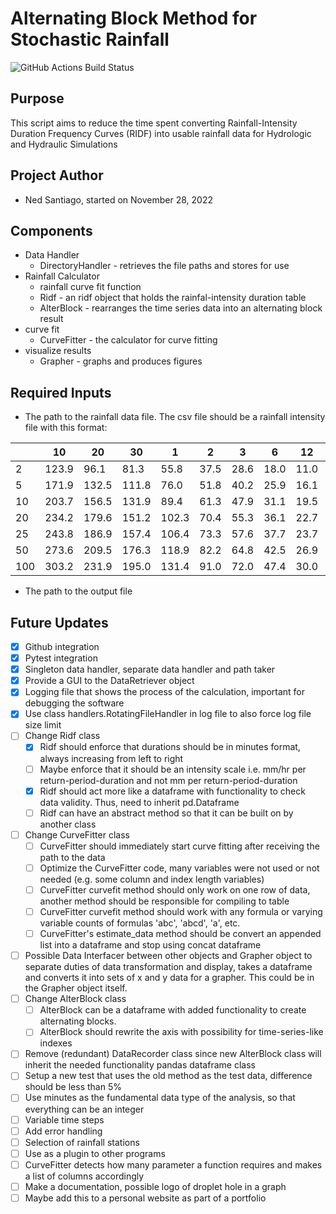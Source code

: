 # Alternating Block Method for Stochastic Rainfall
![GitHub Actions Build Status](https://github.com/nedsantiago/altblock_stochastic/actions/workflows/python-app.yml/badge.svg)


## Purpose
This script aims to reduce the time spent converting Rainfall-Intensity Duration Frequency Curves (RIDF) into usable rainfall data for Hydrologic and Hydraulic Simulations

## Project Author
* Ned Santiago, started on November 28, 2022

## Components
* Data Handler
    * DirectoryHandler - retrieves the file paths and stores for use
* Rainfall Calculator
    * rainfall curve fit function
    * Ridf - an ridf object that holds the rainfal-intensity duration table
    * AlterBlock - rearranges the time series data into an alternating block result
* curve fit
    * CurveFitter - the calculator for curve fitting
* visualize results
    * Grapher - graphs and produces figures

## Required Inputs
* The path to the rainfall data file. The csv file should be a rainfall intensity file with this format:

|     | 10    | 20    | 30    | 1     | 2    | 3    | 6    | 12   | 24   |
|-----|-------|-------|-------|-------|------|------|------|------|------|
| 2   | 123.9 | 96.1  | 81.3  | 55.8  | 37.5 | 28.6 | 18.0 | 11.0 | 6.3  |
| 5   | 171.9 | 132.5 | 111.8 | 76.0  | 51.8 | 40.2 | 25.9 | 16.1 | 9.5  |
| 10  | 203.7 | 156.5 | 131.9 | 89.4  | 61.3 | 47.9 | 31.1 | 19.5 | 11.5 |
| 20  | 234.2 | 179.6 | 151.2 | 102.3 | 70.4 | 55.3 | 36.1 | 22.7 | 13.5 |
| 25  | 243.8 | 186.9 | 157.4 | 106.4 | 73.3 | 57.6 | 37.7 | 23.7 | 14.1 |
| 50  | 273.6 | 209.5 | 176.3 | 118.9 | 82.2 | 64.8 | 42.5 | 26.9 | 16.0 |
| 100 | 303.2 | 231.9 | 195.0 | 131.4 | 91.0 | 72.0 | 47.4 | 30.0 | 17.9 |

* The path to the output file

## Future Updates
- [x] Github integration
- [x] Pytest integration
- [x] Singleton data handler, separate data handler and path taker
- [x] Provide a GUI to the DataRetriever object
- [x] Logging file that shows the process of the calculation, important for debugging the software
- [x] Use class handlers.RotatingFileHandler in log file to also force log file size limit
- [ ] Change Ridf class
    - [x] Ridf should enforce that durations should be in minutes format, always increasing from left to right
    - [ ] Maybe enforce that it should be an intensity scale i.e. mm/hr per return-period-duration and not mm per return-period-duration
    - [x] Ridf should act more like a dataframe with functionality to check data validity. Thus, need to inherit pd.Dataframe
    - [ ] Ridf can have an abstract method so that it can be built on by another class
- [ ] Change CurveFitter class
    - [ ] CurveFitter should immediately start curve fitting after receiving the path to the data
    - [ ] Optimize the CurveFitter code, many variables were not used or not needed (e.g. some column and index length variables)
    - [ ] CurveFitter curvefit method should only work on one row of data, another method should be responsible for compiling to table
    - [ ] CurveFitter curvefit method should work with any formula or varying variable counts of formulas 'abc', 'abcd', 'a', etc.
    - [ ] CurveFitter's estimate_data method should be convert an appended list into a dataframe and stop using concat dataframe
- [ ] Possible Data Interfacer between other objects and Grapher object to separate duties of data transformation and display, takes a dataframe and converts it into sets of x and y data for a grapher. This could be in the Grapher object itself.
- [ ] Change AlterBlock class
    - [ ] AlterBlock can be a dataframe with added functionality to create alternating blocks.
    - [ ] AlterBlock should rewrite the axis with possibility for time-series-like indexes
- [ ] Remove (redundant) DataRecorder class since new AlterBlock class will inherit the needed functionality pandas dataframe class
- [ ] Setup a new test that uses the old method as the test data, difference should be less than 5%
- [ ] Use minutes as the fundamental data type of the analysis, so that everything can be an integer
- [ ] Variable time steps
- [ ] Add error handling
- [ ] Selection of rainfall stations
- [ ] Use as a plugin to other programs
- [ ] CurveFitter detects how many parameter a function requires and makes a list of columns accordingly
- [ ] Make a documentation, possible logo of droplet hole in a graph
- [ ] Maybe add this to a personal website as part of a portfolio